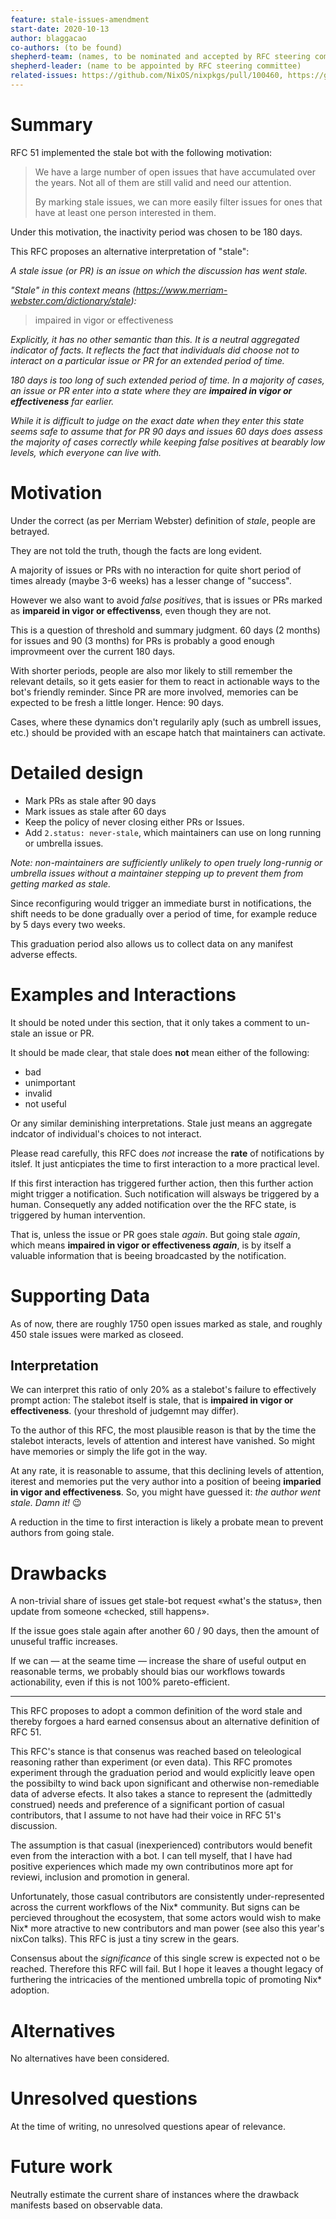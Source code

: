 ```yaml
---
feature: stale-issues-amendment
start-date: 2020-10-13
author: blaggacao
co-authors: (to be found)
shepherd-team: (names, to be nominated and accepted by RFC steering committee)
shepherd-leader: (name to be appointed by RFC steering committee)
related-issues: https://github.com/NixOS/nixpkgs/pull/100460, https://github.com/NixOS/nixpkgs/pull/100462
---
```


# Summary
[summary]: #summary

RFC 51 implemented the stale bot with the following motivation:

> We have a large number of open issues that have accumulated over the years. Not all of them are still valid and need our attention.
> 
> By marking stale issues, we can more easily filter issues for ones that have at least one person interested in them.

Under this motivation, the inactivity period was chosen to be 180 days.

This RFC proposes an alternative interpretation of "stale":

_A stale issue (or PR) is an issue on which the discussion has went stale._

_"Stale" in this context means (https://www.merriam-webster.com/dictionary/stale):_

> impaired in vigor or effectiveness

_Explicitly, it has no other semantic than this. It is a neutral 
aggregated indicator of facts. It reflects the fact that 
individuals did choose not to interact on a particular issue or PR
for an extended period of time._

_180 days is too long of such extended period of time. In a majority
of cases, an issue or PR enter into a state where they are
**impaired in vigor or effectiveness** far earlier._

_While it is difficult to judge on the exact date when they enter this
state seems safe to assume that for PR 90 days and issues 60 days does
assess the majority of cases correctly while keeping false positives 
at bearably low levels, which everyone can live with._

# Motivation
[motivation]: #motivation

Under the correct (as per Merriam Webster) definition of _stale_, people are betrayed. 

They are not told the truth, though the facts are long evident.

A majority of issues or PRs with no interaction for quite short period
of times already (maybe 3-6 weeks) has a lesser change of "success".

However we also want to avoid _false positives_, that is issues or PRs
marked as **impareid in vigor or effectivenss**, even though they are not.

This is a question of threshold and summary judgment. 60 days (2 months) for issues 
and 90 (3 months) for PRs is probably a good enough improvmeent over the current 180 days.

With shorter periods, people are also mor likely to still remember the relevant details, 
so it gets easier for them to react in actionable ways to the bot's friendly reminder.
Since PR are more involved, memories can be expected to be fresh a little longer. Hence: 90 days.

Cases, where these dynamics don't regularily aply (such as umbrell issues, etc.) 
should be provided with an escape hatch that maintainers can activate.

# Detailed design
[design]: #detailed-design

- Mark PRs as stale after 90 days
- Mark issues as stale after 60 days
- Keep the policy of never closing either PRs or Issues.
- Add `2.status: never-stale`, which maintainers can use on long running or umbrella issues.

_Note: non-maintainers are sufficiently unlikely to open truely long-runnig or umbrella 
issues without a maintainer stepping up to prevent them from getting marked as stale._

Since reconfiguring would trigger an immediate burst in notifications, the shift
needs to be done gradually over a period of time, for example reduce by 5 days every
two weeks.

This graduation period also allows us to collect data on any manifest adverse effects.

# Examples and Interactions
[examples-and-interactions]: #examples-and-interactions

It should be noted under this section, that it only takes a comment
to un-stale an issue or PR.

It should be made clear, that stale does **not** mean either of
the following:

- bad
- unimportant
- invalid
- not useful

Or any similar deminishing interpretations. Stale just means an aggregate
indcator of individual's choices to not interact.

Please read carefully, this RFC does _not_ increase the **rate** of
notifications by itslef. It just anticpiates the time to first interaction
to a more practical level.

If this first interaction has triggered further action, then this further
action might trigger a notification. Such notification will alsways be
triggered by a human. Consequetly any added notification over the the RFC
state, is triggered by human intervention.

That is, unless the issue or PR goes stale _again_. But going stale _again_,
which means **impaired in vigor or effectiveness _again_**, is by itself a
valuable information that is beeing broadcasted by the notification.

# Supporting Data
[data]: #supporting-data

As of now, there are roughly 1750 open issues marked as stale, and
roughly 450 stale issues were marked as closeed.

## Interpretation

We can interpret this ratio of only 20% as a stalebot's failure to 
effectively prompt action: The stalebot itself is stale, that is
**impaired in vigor or effectiveness**. (your threshold of judgemnt may differ).

To the author of this RFC, the most plausible reason is that by the time
the stalebot interacts, levels of attention and interest have vanished. So
might have memories or simply the life got in the way.

At any rate, it is reasonable to assume, that this declining levels of attention,
iterest and memories put the very author into a position of beeing 
**imparied in vigor and effectiveness**. So, you might have guessed it:
_the author went stale. Damn it!_ :wink:

A reduction in the time to first interaction is likely a probate mean to
prevent authors from going stale.

# Drawbacks
[drawbacks]: #drawbacks

A non-trivial share of issues get stale-bot request «what's the status», 
then update from someone «checked, still happens».

If the issue goes stale again after another 60 / 90 days, then the amount
of unuseful traffic increases.

If we can &mdash; at the seame time &mdash; increase the share of useful
output en reasonable terms, we probably should bias our workflows towards
actionability, even if this is not 100% pareto-efficient.

---

This RFC proposes to adopt a common definition of the word stale and thereby
forgoes a hard earned consensus about an alternative definition of RFC 51.

This RFC's stance is that consenus was reached based on teleological
reasoning rather than experiment (or even data). This RFC promotes experiment
through the graduation period and would explicitly leave open the possibilty
to wind back upon significant and otherwise non-remediable data of adverse
efects. It also takes a stance to represent the (admittedly construed) needs
and preference of a significant portion of casual contributors, that I
assume to not have had their voice in RFC 51's discussion.

The assumption is that casual (inexperienced) contributors would benefit
even from the interaction with a bot. I can tell myself, that I have had
positive experiences which made my own contributinos more apt for reviewi,
inclusion and promotion in general.

Unfortunately, those casual contributors are consistently under-represented
across the current workflows of the Nix* community. But signs can be
percieved throughout the ecosystem, that some actors would wish to make
Nix* more atractive to new contributors and man power (see also this year's 
nixCon talks). This RFC is just a tiny screw in the gears.

Consensus about the _significance_ of this single screw is expected not o be
reached. Therefore this RFC will fail. But I hope it leaves a thought legacy
of furthering the intricacies of the mentioned umbrella topic of promoting
Nix* adoption.

# Alternatives
[alternatives]: #alternatives

No alternatives have been considered.

# Unresolved questions
[unresolved]: #unresolved-questions

At the time of writing, no unresolved questions apear of relevance.

# Future work
[future]: #future-work

Neutrally estimate the current share of instances where the drawback
manifests based on observable data.
